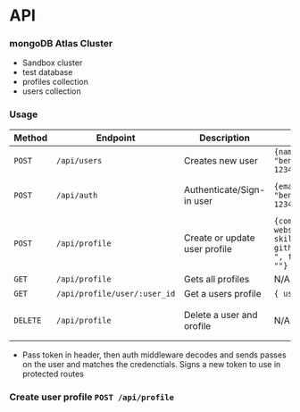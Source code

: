 # API

### mongoDB Atlas Cluster

- Sandbox cluster
- test database
- profiles collection
- users collection

### Usage

| Method   | Endpoint                     | Description                   | Body/Params                                                                                                                            | Request Headers                                                                        | Sample Response                                 |
| -------- | ---------------------------- | ----------------------------- | -------------------------------------------------------------------------------------------------------------------------------------- | -------------------------------------------------------------------------------------- | ----------------------------------------------- |
| `POST`   | `/api/users`                 | Creates new user              | `{name: "Ben Gee",email: "bengee@gmail.com",password: 123456}`                                                                         | N/A                                                                                    | `{token: "995fbba524b378b7e5cf7e076168ffd0?s"}` |
| `POST`   | `/api/auth`                  | Authenticate/Sign-in user     | `{email: "bengee@gmail.com",password: 123456}`                                                                                         | `{Content-Type: "application/json, x-auth-token: "995fbba524b378b7e5cf7e076168ffd0" }` | `{token: "995fbba524b378b7e5cf7e076168ffd0?s"}` |
| `POST`   | `/api/profile`               | Create or update user profile | `{company: "", status: "", website: "", location: "", skills: "", bio: "", githubusername: "", twitter: ", facebook: "", youtube: ""}` | `{Content-Type: "application/json, x-auth-token: "995fbba524b378b7e5cf7e076168ffd0" }` | `{token: "995fbba524b378b7e5cf7e076168ffd0?s"}` |
| `GET`    | `/api/profile`               | Gets all profiles             | N/A                                                                                                                                    | N/A                                                                                    | `[{...}, {...}]`                                |
| `GET`    | `/api/profile/user/:user_id` | Get a users profile           | `{ user: req.params.user_id }`                                                                                                         | N/A                                                                                    | `[{...}]`                                       |
| `DELETE` | `/api/profile`               | Delete a user and orofile     | N/A                                                                                                                                    | `{Content-Type: "application/json, x-auth-token: "995fbba524b378b7e5cf7e076168ffd0" }` | `{ msg: "User deleted"}`                        |

- Pass token in header, then auth middleware decodes and sends passes on the user and matches the credenctials. Signs a new token to use in protected routes

### Create user profile `POST /api/profile`
